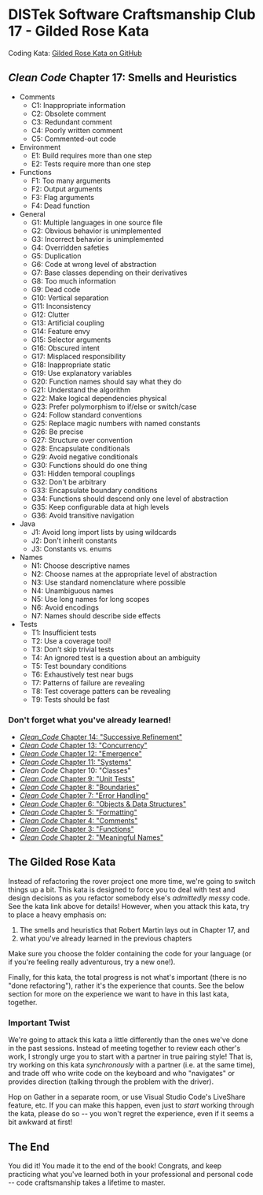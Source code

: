 DISTek Software Craftsmanship Club 17 - Gilded Rose Kata
========================================================
Coding Kata: [Gilded Rose Kata on GitHub](https://github.com/joebobfisher/GildedRose-Refactoring-Kata)

_Clean Code_ Chapter 17: Smells and Heuristics
----------------------------------------------
* Comments
  * C1: Inappropriate information
  * C2: Obsolete comment
  * C3: Redundant comment
  * C4: Poorly written comment
  * C5: Commented-out code
* Environment
  * E1: Build requires more than one step
  * E2: Tests require more than one step
* Functions
  * F1: Too many arguments
  * F2: Output arguments
  * F3: Flag arguments
  * F4: Dead function
* General
  * G1: Multiple languages in one source file
  * G2: Obvious behavior is unimplemented
  * G3: Incorrect behavior is unimplemented
  * G4: Overridden safeties
  * G5: Duplication
  * G6: Code at wrong level of abstraction
  * G7: Base classes depending on their derivatives
  * G8: Too much information
  * G9: Dead code
  * G10: Vertical separation
  * G11: Inconsistency
  * G12: Clutter
  * G13: Artificial coupling
  * G14: Feature envy
  * G15: Selector arguments
  * G16: Obscured intent
  * G17: Misplaced responsibility
  * G18: Inappropriate static
  * G19: Use explanatory variables
  * G20: Function names should say what they do
  * G21: Understand the algorithm
  * G22: Make logical dependencies physical
  * G23: Prefer polymorphism to if/else or switch/case
  * G24: Follow standard conventions
  * G25: Replace magic numbers with named constants
  * G26: Be precise
  * G27: Structure over convention
  * G28: Encapsulate conditionals
  * G29: Avoid negative conditionals
  * G30: Functions should do one thing
  * G31: Hidden temporal couplings
  * G32: Don't be arbitrary
  * G33: Encapsulate boundary conditions
  * G34: Functions should descend only one level of abstraction
  * G35: Keep configurable data at high levels
  * G36: Avoid transitive navigation
* Java
  * J1: Avoid long import lists by using wildcards
  * J2: Don't inherit constants
  * J3: Constants vs. enums
* Names
  * N1: Choose descriptive names
  * N2: Choose names at the appropriate level of abstraction
  * N3: Use standard nomenclature where possible
  * N4: Unambiguous names
  * N5: Use long names for long scopes
  * N6: Avoid encodings
  * N7: Names should describe side effects
* Tests
  * T1: Insufficient tests
  * T2: Use a coverage tool!
  * T3: Don't skip trivial tests
  * T4: An ignored test is a question about an ambiguity
  * T5: Test boundary conditions
  * T6: Exhaustively test near bugs
  * T7: Patterns of failure are revealing
  * T8: Test coverage patters can be revealing
  * T9: Tests should be fast

### Don't forget what you've already learned!
* [_Clean_Code_ Chapter 14: "Successive Refinement"](ch14-arg-parser.md)
* [_Clean Code_ Chapter 13: "Concurrency"](ch13-kprimes-concurrent.md)
* [_Clean Code_ Chapter 12: "Emergence"](ch12-kprimes.md)
* [_Clean Code_ Chapter 11: "Systems"](ch11-alphabet-cipher.md)
* _Clean Code_ Chapter 10: "Classes"
* [_Clean Code_ Chapter 9: "Unit Tests"](ch9-bowling.md)
* [_Clean Code_ Chapter 8: "Boundaries"](ch8-rover-password.md)
* [_Clean Code_ Chapter 7: "Error Handling"](ch7-password-entry.md)
* [_Clean Code_ Chapter 6: "Objects & Data Structures"](ch6-passworddb.md)
* [_Clean Code_ Chapter 5: "Formatting"](ch5-rover-refactor.md)
* [_Clean Code_ Chapter 4: "Comments"](ch4-rover-obstacles.md)
* [_Clean Code_ Chapter 3: "Functions"](ch3-rover.md)
* [_Clean Code_ Chapter 2: "Meaningful Names"](ch2-fizzbuzz.md)

The Gilded Rose Kata
--------------------
Instead of refactoring the rover project one more time, we're going to switch things up a bit. This kata is designed to
force you to deal with test and design decisions as you refactor somebody else's _admittedly messy_ code. See the kata
link above for details! However, when you attack this kata, try to place a heavy emphasis on:

1) The smells and heuristics that Robert Martin lays out in Chapter 17, and
2) what you've already learned in the previous chapters

Make sure you choose the folder containing the code for your language (or if you're feeling really adventurous, try a
new one!).

Finally, for this kata, the total progress is not what's important (there is no "done refactoring"), rather it's the
experience that counts. See the below section for more on the experience we want to have in this last kata, together.

### Important Twist

We're going to attack this kata a little differently than the ones we've done in the past sessions. Instead of meeting
together to review each other's work, I strongly urge you to start with a partner in true pairing style! That is, try
working on this kata _synchronously_ with a partner (i.e. at the same time), and trade off who write code on the
keyboard and who "navigates" or provides direction (talking through the problem with the driver). 

Hop on Gather in a separate room, or use Visual Studio Code's LiveShare feature, etc. If you can make this happen, even
just to _start_ working through the kata, please do so -- you won't regret the experience, even if it seems a bit
awkward at first!

The End
-------
You did it! You made it to the end of the book! Congrats, and keep practicing what you've learned both in your
professional and personal code -- code craftsmanship takes a lifetime to master.
